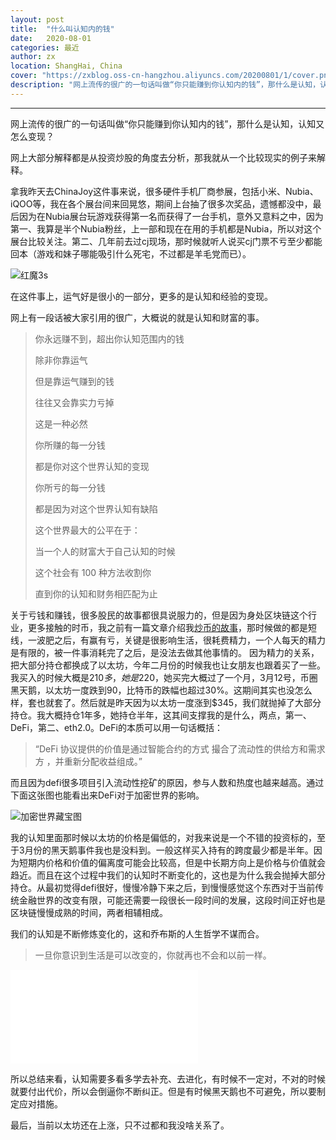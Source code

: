 ```yaml
---
layout: post
title:  "什么叫认知内的钱"
date:   2020-08-01
categories: 最近
author: zx
location: ShangHai, China
cover: "https://zxblog.oss-cn-hangzhou.aliyuncs.com/20200801/1/cover.png"
description: "网上流传的很广的一句话叫做“你只能赚到你认知内的钱”，那什么是认知，认知又怎么变现？"
---
```

---
网上流传的很广的一句话叫做“你只能赚到你认知内的钱”，那什么是认知，认知又怎么变现？

网上大部分解释都是从投资炒股的角度去分析，那我就从一个比较现实的例子来解释。

拿我昨天去ChinaJoy这件事来说，很多硬件手机厂商参展，包括小米、Nubia、iQOO等，我在各个展台间来回晃悠，期间上台抽了很多次奖品，遗憾都没中，最后因为在Nubia展台玩游戏获得第一名而获得了一台手机，意外又意料之中，因为第一、我算是半个Nubia粉丝，上一部和现在在用的手机都是Nubia，所以对这个展台比较关注。第二、几年前去过cj现场，那时候就听人说买cj门票不亏至少都能回本（游戏和妹子哪能吸引什么死宅，不过都是羊毛党而已）。

![红魔3s](https://zxblog.oss-cn-hangzhou.aliyuncs.com/20200801/1/1.png)

在这件事上，运气好是很小的一部分，更多的是认知和经验的变现。

网上有一段话被大家引用的很广，大概说的就是认知和财富的事。

> 
> 你永远赚不到，超出你认知范围内的钱
> 
> 除非你靠运气
> 
> 但是靠运气赚到的钱
> 
> 往往又会靠实力亏掉
> 
> 这是一种必然
> 
> 你所赚的每一分钱
> 
> 都是你对这个世界认知的变现
> 
> 你所亏的每一分钱
> 
> 都是因为对这个世界认知有缺陷
> 
> 这个世界最大的公平在于：
> 
> 当一个人的财富大于自己认知的时候
> 
> 这个社会有 100 种方法收割你
> 
> 直到你的认知和财务相匹配为止
> 


关于亏钱和赚钱，很多股民的故事都很具说服力的，但是因为身处区块链这个行业，更多接触的时币，我之前有一篇文章介绍我[炒币的故事](https://shellteo.top/3month/)，那时候做的都是短线，一波肥之后，有赢有亏，关键是很影响生活，很耗费精力，一个人每天的精力是有限的，被一件事消耗完了之后，是没法去做其他事情的。
因为精力的关系，把大部分持仓都换成了以太坊，今年二月份的时候我也让女朋友也跟着买了一些。我买入的时候大概是$210多，她是$220，她买完大概过了一个月，3月12号，币圈黑天鹅，以太坊一度跌到90，比特币的跌幅也超过30%。这期间其实也没怎么样，套也就套了。然后就是昨天因为以太坊一度涨到$345，我们就抛掉了大部分持仓。我大概持仓1年多，她持仓半年，这其间支撑我的是什么，两点，第一、DeFi，第二、eth2.0。DeFi的本质可以用一句话概括：

>“DeFi 协议提供的价值是通过智能合约的方式 撮合了流动性的供给方和需求方 ，并重新分配收益组成。”

而且因为defi很多项目引入流动性挖矿的原因，参与人数和热度也越来越高。通过下面这张图也能看出来DeFi对于加密世界的影响。

![加密世界藏宝图](https://zxblog.oss-cn-hangzhou.aliyuncs.com/20200801/1/2.png)


我的认知里面那时候以太坊的价格是偏低的，对我来说是一个不错的投资标的，至于3月份的黑天鹅事件我也是没料到。一般这样买入持有的跨度最少都是半年。因为短期内价格和价值的偏离度可能会比较高，但是中长期方向上是价格与价值就会趋近。而且在这个过程中我们的认知时不断变化的，这也是为什么我会抛掉大部分持仓。从最初觉得defi很好，慢慢冷静下来之后，到慢慢感觉这个东西对于当前传统金融世界的改变有限，可能还需要一段很长一段时间的发展，这段时间正好也是区块链慢慢成熟的时间，两者相辅相成。

我们的认知是不断修炼变化的，这和乔布斯的人生哲学不谋而合。

> 一旦你意识到生活是可以改变的，你就再也不会和以前一样。

<iframe src="//player.bilibili.com/player.html?aid=62126157&bvid=BV13t411g7HM&cid=107997130&page=1" scrolling="no" border="0" frameborder="no" framespacing="0" allowfullscreen="true"> </iframe>

所以总结来看，认知需要多看多学去补充、去进化，有时候不一定对，不对的时候就要付出代价，所以会倒逼你不断纠正。但是有时候黑天鹅也不可避免，所以要制定应对措施。

最后，当前以太坊还在上涨，只不过都和我没啥关系了。